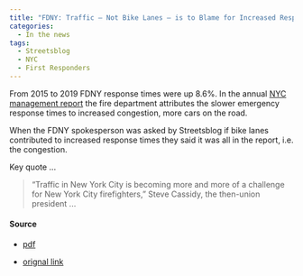 ```yaml
---
title: "FDNY: Traffic — Not Bike Lanes — is to Blame for Increased Response Times, Streetsblog"
categories:
  - In the news
tags:
  - Streetsblog
  - NYC
  - First Responders
---
```


From 2015 to 2019 FDNY response times were up 8.6%. In the annual [NYC management report](https://www.nyc.gov/assets/operations/downloads/pdf/mmr2019/2019_mmr.pdf)
the fire department attributes the slower emergency response times to increased congestion, more cars on the road.

When the FDNY spokesperson was asked by Streetsblog if bike lanes contributed to increased response times they said
it was all in the report, i.e. the congestion.

Key quote ...

> “Traffic in New York City is becoming more and more of a challenge for New York City firefighters,” Steve Cassidy, the
> then-union president ...

#### Source

* [pdf](/images/news/2019-streetsblog-fdny-traffic-is-the-problem.pdf)

* [orignal link](https://nyc.streetsblog.org/2019/09/19/fdny-traffic-not-bike-lanes-is-to-blame-for-increased-response-times)
